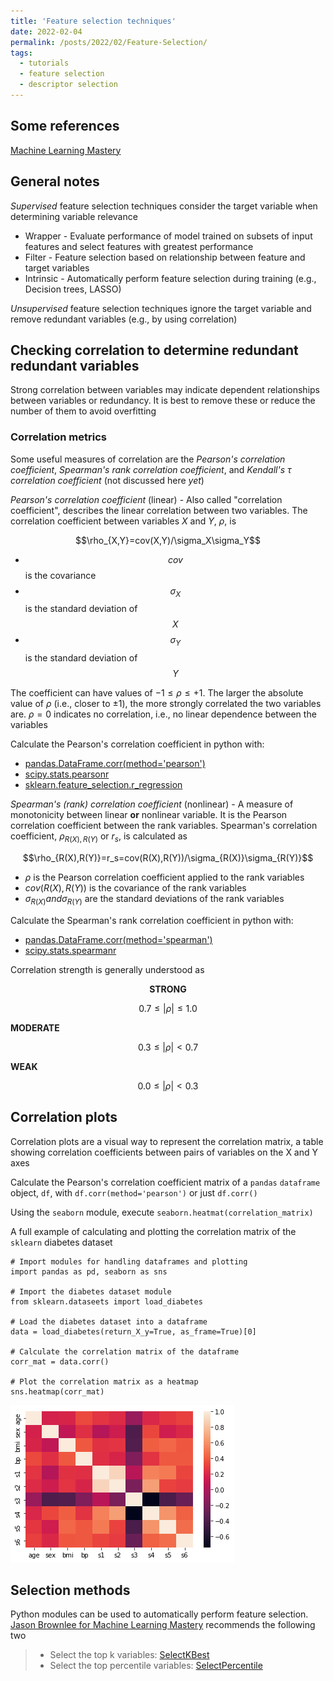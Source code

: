 ```yaml
---
title: 'Feature selection techniques'
date: 2022-02-04
permalink: /posts/2022/02/Feature-Selection/
tags:
  - tutorials
  - feature selection
  - descriptor selection
---
```


## Some references
[Machine Learning Mastery](https://machinelearningmastery.com/feature-selection-with-real-and-categorical-data/)

## General notes
*Supervised* feature selection techniques consider the target variable when determining variable relevance
* Wrapper - Evaluate performance of model trained on subsets of input features and select features with greatest performance
* Filter - Feature selection based on relationship between feature and target variables
* Intrinsic - Automatically perform feature selection during training (e.g., Decision trees, LASSO)

*Unsupervised* feature selection techniques ignore the target variable and remove redundant variables (e.g., by using correlation)

## Checking correlation to determine redundant redundant variables
Strong correlation between variables may indicate dependent relationships between variables or redundancy. It is best to remove these or reduce the number of them to avoid overfitting

### Correlation metrics
Some useful measures of correlation are the *Pearson's correlation coefficient*, *Spearman's rank correlation coefficient*, and *Kendall's $\tau$ correlation coefficient* (not discussed here _yet_)

*Pearson's correlation coefficient* (linear) - Also called "correlation coefficient", describes the linear correlation between two variables. The correlation coefficient between variables $X$ and $Y$, $\rho$, is

<p style="text-align: center;">$$\rho_{X,Y}=cov(X,Y)/\sigma_X\sigma_Y$$</p>

* $$cov$$ is the covariance
* $$\sigma_X$$ is the standard deviation of $$X$$
* $$\sigma_Y$$ is the standard deviation of $$Y$$

The coefficient can have values of $-1\le\rho\le+1$. The larger the absolute value of $\rho$ (i.e., closer to $\pm1$), the more strongly correlated the two variables are. $\rho=0$ indicates no correlation, i.e., no linear dependence between the variables

Calculate the Pearson's correlation coefficient in python with:
* [pandas.DataFrame.corr(method='pearson')](https://pandas.pydata.org/docs/reference/api/pandas.DataFrame.corr.html)
* [scipy.stats.pearsonr](https://docs.scipy.org/doc/scipy-0.15.1/reference/generated/scipy.stats.pearsonr.html)
* [sklearn.feature_selection.r_regression](https://scikit-learn.org/stable/modules/generated/sklearn.feature_selection.r_regression.html)

*Spearman's (rank) correlation coefficient* (nonlinear) - A measure of monotonicity between linear **or** nonlinear variable. It is the Pearson correlation coefficient between the rank variables. Spearman's correlation coefficient, $\rho_{R(X),R(Y)}$ or $r_s$, is calculated as

<p style="text-align: center;">$$\rho_{R(X),R(Y)}=r_s=cov(R(X),R(Y))/\sigma_{R(X)}\sigma_{R(Y)}$$</p>

* $\rho$ is the Pearson correlation coefficient applied to the rank variables
* $cov(R(X),R(Y))$ is the covariance of the rank variables
* $\sigma_{R(X)} and \sigma_{R(Y)}$ are the standard deviations of the rank variables

Calculate the Spearman's rank correlation coefficient in python with:
* [pandas.DataFrame.corr(method='spearman')](https://pandas.pydata.org/docs/reference/api/pandas.DataFrame.corr.html)
* [scipy.stats.spearmanr](https://docs.scipy.org/doc/scipy/reference/generated/scipy.stats.spearmanr.html)

Correlation strength is generally understood as
<p style="text-align: center;">
<b>STRONG</b>

$$0.7\le|\rho|\le1.0$$

<b>MODERATE</b>

$$0.3\le|\rho|<0.7$$

<b>WEAK</b>

$$0.0\le|\rho|<0.3$$
</p>

## Correlation plots
Correlation plots are a visual way to represent the correlation matrix, a table showing correlation coefficients between pairs of variables on the X and Y axes

Calculate the Pearson's correlation coefficient matrix of a `pandas` `dataframe` object, `df`, with `df.corr(method='pearson')` or just `df.corr()`

Using the `seaborn` module, execute `seaborn.heatmat(correlation_matrix)`

A full example of calculating and plotting the correlation matrix of the `sklearn` diabetes dataset
```
# Import modules for handling dataframes and plotting
import pandas as pd, seaborn as sns

# Import the diabetes dataset module
from sklearn.dataseets import load_diabetes

# Load the diabetes dataset into a dataframe
data = load_diabetes(return_X_y=True, as_frame=True)[0]

# Calculate the correlation matrix of the dataframe
corr_mat = data.corr()

# Plot the correlation matrix as a heatmap
sns.heatmap(corr_mat)
```
![Demo correlation heatmap](/images/demo_correlation_plot.png)

## Selection methods
Python modules can be used to automatically perform feature selection. [Jason Brownlee for Machine Learning Mastery](https://machinelearningmastery.com/feature-selection-with-real-and-categorical-data/) recommends the following two

> * Select the top k variables: [SelectKBest](https://scikit-learn.org/stable/modules/generated/sklearn.feature_selection.SelectKBest.html)
> * Select the top percentile variables: [SelectPercentile](https://scikit-learn.org/stable/modules/generated/sklearn.feature_selection.SelectPercentile.html)
